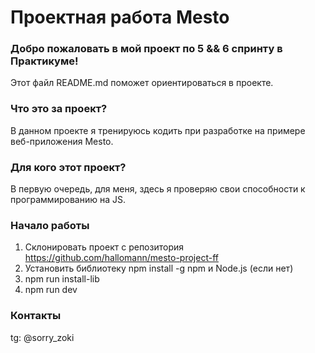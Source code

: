 # Проектная работа Mesto

### Добро пожаловать в мой проект по 5 && 6 спринту в Практикуме!

Этот файл README.md поможет ориентироваться в проекте.

### Что это за проект?

В данном проекте я тренируюсь кодить при разработке на примере веб-приложения Mesto.

### Для кого этот проект?

В первую очередь, для меня, здесь я проверяю свои способности к программированию на JS.

### Начало работы

1. Склонировать проект с репозитория https://github.com/hallomann/mesto-project-ff
2. Установить библиотеку npm install -g npm и Node.js (если нет)
3. npm run install-lib
4. npm run dev

### Контакты

tg: @sorry_zoki
